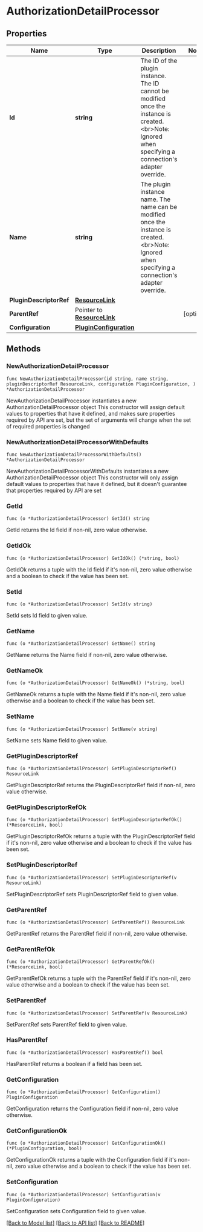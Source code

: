 # AuthorizationDetailProcessor

## Properties

Name | Type | Description | Notes
------------ | ------------- | ------------- | -------------
**Id** | **string** | The ID of the plugin instance. The ID cannot be modified once the instance is created.&lt;br&gt;Note: Ignored when specifying a connection&#39;s adapter override. | 
**Name** | **string** | The plugin instance name. The name can be modified once the instance is created.&lt;br&gt;Note: Ignored when specifying a connection&#39;s adapter override. | 
**PluginDescriptorRef** | [**ResourceLink**](ResourceLink.md) |  | 
**ParentRef** | Pointer to [**ResourceLink**](ResourceLink.md) |  | [optional] 
**Configuration** | [**PluginConfiguration**](PluginConfiguration.md) |  | 

## Methods

### NewAuthorizationDetailProcessor

`func NewAuthorizationDetailProcessor(id string, name string, pluginDescriptorRef ResourceLink, configuration PluginConfiguration, ) *AuthorizationDetailProcessor`

NewAuthorizationDetailProcessor instantiates a new AuthorizationDetailProcessor object
This constructor will assign default values to properties that have it defined,
and makes sure properties required by API are set, but the set of arguments
will change when the set of required properties is changed

### NewAuthorizationDetailProcessorWithDefaults

`func NewAuthorizationDetailProcessorWithDefaults() *AuthorizationDetailProcessor`

NewAuthorizationDetailProcessorWithDefaults instantiates a new AuthorizationDetailProcessor object
This constructor will only assign default values to properties that have it defined,
but it doesn't guarantee that properties required by API are set

### GetId

`func (o *AuthorizationDetailProcessor) GetId() string`

GetId returns the Id field if non-nil, zero value otherwise.

### GetIdOk

`func (o *AuthorizationDetailProcessor) GetIdOk() (*string, bool)`

GetIdOk returns a tuple with the Id field if it's non-nil, zero value otherwise
and a boolean to check if the value has been set.

### SetId

`func (o *AuthorizationDetailProcessor) SetId(v string)`

SetId sets Id field to given value.


### GetName

`func (o *AuthorizationDetailProcessor) GetName() string`

GetName returns the Name field if non-nil, zero value otherwise.

### GetNameOk

`func (o *AuthorizationDetailProcessor) GetNameOk() (*string, bool)`

GetNameOk returns a tuple with the Name field if it's non-nil, zero value otherwise
and a boolean to check if the value has been set.

### SetName

`func (o *AuthorizationDetailProcessor) SetName(v string)`

SetName sets Name field to given value.


### GetPluginDescriptorRef

`func (o *AuthorizationDetailProcessor) GetPluginDescriptorRef() ResourceLink`

GetPluginDescriptorRef returns the PluginDescriptorRef field if non-nil, zero value otherwise.

### GetPluginDescriptorRefOk

`func (o *AuthorizationDetailProcessor) GetPluginDescriptorRefOk() (*ResourceLink, bool)`

GetPluginDescriptorRefOk returns a tuple with the PluginDescriptorRef field if it's non-nil, zero value otherwise
and a boolean to check if the value has been set.

### SetPluginDescriptorRef

`func (o *AuthorizationDetailProcessor) SetPluginDescriptorRef(v ResourceLink)`

SetPluginDescriptorRef sets PluginDescriptorRef field to given value.


### GetParentRef

`func (o *AuthorizationDetailProcessor) GetParentRef() ResourceLink`

GetParentRef returns the ParentRef field if non-nil, zero value otherwise.

### GetParentRefOk

`func (o *AuthorizationDetailProcessor) GetParentRefOk() (*ResourceLink, bool)`

GetParentRefOk returns a tuple with the ParentRef field if it's non-nil, zero value otherwise
and a boolean to check if the value has been set.

### SetParentRef

`func (o *AuthorizationDetailProcessor) SetParentRef(v ResourceLink)`

SetParentRef sets ParentRef field to given value.

### HasParentRef

`func (o *AuthorizationDetailProcessor) HasParentRef() bool`

HasParentRef returns a boolean if a field has been set.

### GetConfiguration

`func (o *AuthorizationDetailProcessor) GetConfiguration() PluginConfiguration`

GetConfiguration returns the Configuration field if non-nil, zero value otherwise.

### GetConfigurationOk

`func (o *AuthorizationDetailProcessor) GetConfigurationOk() (*PluginConfiguration, bool)`

GetConfigurationOk returns a tuple with the Configuration field if it's non-nil, zero value otherwise
and a boolean to check if the value has been set.

### SetConfiguration

`func (o *AuthorizationDetailProcessor) SetConfiguration(v PluginConfiguration)`

SetConfiguration sets Configuration field to given value.



[[Back to Model list]](../README.md#documentation-for-models) [[Back to API list]](../README.md#documentation-for-api-endpoints) [[Back to README]](../README.md)


